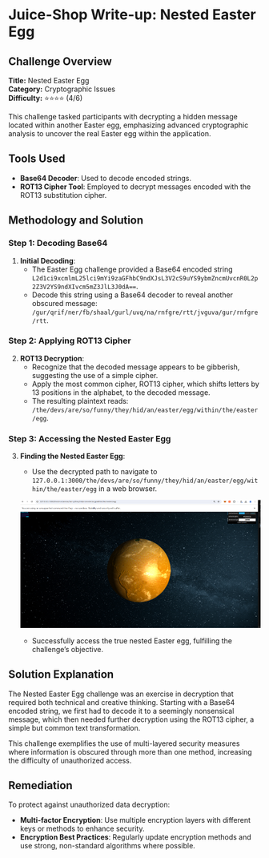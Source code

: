 # Juice-Shop Write-up: Nested Easter Egg

## Challenge Overview

**Title:** Nested Easter Egg  
**Category:** Cryptographic Issues  
**Difficulty:** ⭐⭐⭐⭐ (4/6)

This challenge tasked participants with decrypting a hidden message located within another Easter egg, emphasizing advanced cryptographic analysis to uncover the real Easter egg within the application.

## Tools Used

- **Base64 Decoder**: Used to decode encoded strings.
- **ROT13 Cipher Tool**: Employed to decrypt messages encoded with the ROT13 substitution cipher.

## Methodology and Solution

### Step 1: Decoding Base64

1. **Initial Decoding**:
   - The Easter Egg challenge provided a Base64 encoded string `L2d1ci9xcmlmL25lci9mYi9zaGFhbC9ndXJsL3V2cS9uYS9ybmZncmUvcnR0L2p2Z3V2YS9ndXIvcm5mZ3JlL3J0dA==`.
   - Decode this string using a Base64 decoder to reveal another obscured message: `/gur/qrif/ner/fb/shaal/gurl/uvq/na/rnfgre/rtt/jvguva/gur/rnfgre/rtt`.

### Step 2: Applying ROT13 Cipher

2. **ROT13 Decryption**:
   - Recognize that the decoded message appears to be gibberish, suggesting the use of a simple cipher.
   - Apply the most common cipher, ROT13 cipher, which shifts letters by 13 positions in the alphabet, to the decoded message.
   - The resulting plaintext reads: `/the/devs/are/so/funny/they/hid/an/easter/egg/within/the/easter/egg`.

### Step 3: Accessing the Nested Easter Egg

3. **Finding the Nested Easter Egg**:
   - Use the decrypted path to navigate to `127.0.0.1:3000/the/devs/are/so/funny/they/hid/an/easter/egg/within/the/easter/egg` in a web browser.

   ![nested easter egg](../assets/difficulty4/nested_easter_egg_1.png)

   - Successfully access the true nested Easter egg, fulfilling the challenge’s objective.

## Solution Explanation

The Nested Easter Egg challenge was an exercise in decryption that required both technical and creative thinking. Starting with a Base64 encoded string, we first had to decode it to a seemingly nonsensical message, which then needed further decryption using the ROT13 cipher, a simple but common text transformation.

This challenge exemplifies the use of multi-layered security measures where information is obscured through more than one method, increasing the difficulty of unauthorized access. 

## Remediation

To protect against unauthorized data decryption:
- **Multi-factor Encryption**: Use multiple encryption layers with different keys or methods to enhance security.
- **Encryption Best Practices**: Regularly update encryption methods and use strong, non-standard algorithms where possible.
